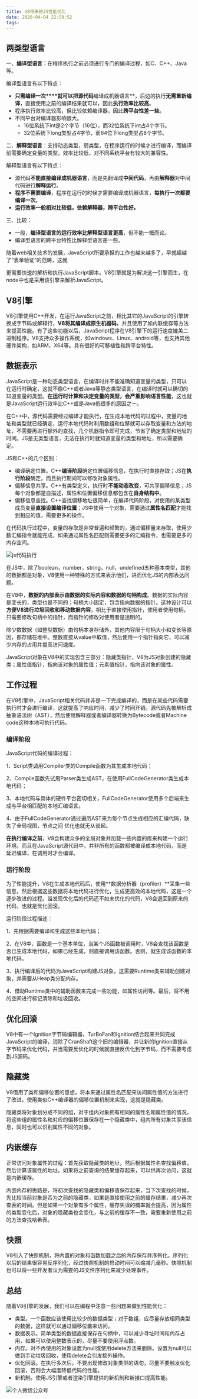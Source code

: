 ```yaml
---
title: V8带来的JS性能优化
date: 2020-04-04 22:59:52
tags:
---
```


## 两类型语言

一、**编译型语言**：在程序执行之前必须进行专门的编译过程，如C、C++、Java等。

编译型语言有以下特点：

- **只需编译一次****就可以把源代码**编译成机器语言**，后边的执行**无需重新编译**，直接使用之前的编译结果就可以，因此**执行效率比较高**。
- 程序执行效率比较高，但比较依赖编译器，因此**跨平台性差一些**。
- 不同平台对编译器影响很大。
  - 16位系统下int是2个字节（16位），而32位系统下int占4个字节。
  - 32位系统下long类型占4字节，而64位下long类型占8个字节。

二、**解释型语言**：支持动态类型，弱类型，在程序运行的时候才进行编译，而编译前需要确定变量的类型，效率比较低，对不同系统平台有较大的兼容性。

解释型语言有以下特点：

- 源代码**不能直接编译成机器语言**，而是先翻译成**中间代码**，再由**解释器**对中间代码进行**解释运行**。
- **程序不需要编译**，程序在运行的时候才需要编译成机器语言，**每执行一次都要编译一次**。
- **运行效率一般相对比较低，依赖解释器，跨平台性好。**

三、比较：

- 一般，**编译型语言的运行效率比解释型语言更高**，但不能一概而论。
- 编译型语言的跨平台特性比解释型语言差一些。

随着web相关技术的发展，JavaScript所要承担的工作也越来越多了，早就超越了“表单验证”的范畴，这就

更需要快速的解析和执行JavaScript脚本。V8引擎就是为解决这一引擎而生，在node中也是采用该引擎来解析JavaScript。

## V8引擎

V8引擎使用C++开发，在运行JavaScript之前，相比其它的JavaScript的引擎转换成字节码或解释行，**V8将其编译成原生机器码**，并且使用了如内联缓存等方法来提高性能。有了这些功能以后，JavaScript程序在V8引擎下的运行速度媲美二进制程序。V8支持众多操作系统，如windows、Linux、android等，也支持其他硬件架构，如ARM，X64等。具有很好的可移植性和跨平台特性。

## 数据表示

JavaScript是一种动态类型语言，在编译时并不能准确知道变量的类型，只可以在运行时确定，这就不像C++或者Java等静态类型语言，在编译时就可以确切的知道变量的类型。**在运行时计算和决定变量的类型，会严重影响语言性能**，这也就是JavaScript运行效率比C++或是Java低很多的原因之一。

在C++中，源代码需要经过编译才能执行，在生成本地代码的过程中，变量的地址和类型就已经确定，运行本地代码时利用数组和位移就可以存取变量和方法的地址，不需要再进行额外的查找，几个机器指令即可完成，节省了确定类型和地址的时间。JS是无类型语言，无法在执行时就知道变量的类型和地址，所以需要确定。

JS和C++的几个区别：

- 编译确定位置。C++**编译阶段**确定位置偏移信息，在执行时直接存取；JS在**执行阶段**确定，而且执行期间可以修改对象属性。
- 偏移信息共享。C++有类型定义，执行时**不能动态改变**，可共享偏移信息；JS每个对象都是自描述，属性和位置偏移信息都包含在**自身结构中**。
- 偏移信息查找。C++查找偏移地址很简单，在编译代码阶段，对使用的某类型成员变量**直接设置编译位置**；JS中使用一个对象，需要通过**属性名匹配**才能找到相应的值，需要更多的操作。

在代码执行过程中，变量的存取是非常普遍和频繁的，通过偏移量来存取，使用少数汇编指令就能完成，如果通过属性名匹配则需要更多的汇编指令，也需要更多的内存空间。

![js代码执行](C:\Users\1\Desktop\js代码执行.png)

在JS中，除了boolean，number，string，null，undefined五种基本类型，其他的数据都是对象，V8使用一种特殊的方式来表示他们，进而优化JS的内部表达问题。

在V8中，**数据的内部表示由数据的实际内容和数据的句柄构成**。数据的实际内容是变长的，类型也是不同的；句柄大小固定，包含指向数据的指针。这种设计可以**方便V8进行垃圾回收和移动数据内容**，相比于直接使用指针，使用者使用句柄，只需要修改句柄中的指针，而指针的修改对使用者是透明的。

除少数数据（如整型数据）由句柄本身存储外，其他内容限于句柄大小和变长等原因，都存储在堆中。整数直接从value中取值，然后使用一个指针指向它，可以减少内存的占用并提高访问速度。

JavaScript对象在V8中的实现包含三部分：隐藏类指针，V8为JS对象创建的隐藏类；属性值指针，指向该对象的属性值；元素值指针，指向该对象的属性。

## 工作过程

在V8引擎中，JavaScript相关代码并非是一下完成编译的，而是在某些代码需要执行时才会进行编译，这就提高了响应时间，减少了时间开销。源代码先被解析成抽象语法树（AST），然后使用解释器或者编译器转换为Bytecode或者Machine code这种本地可执行代码。

### 编译阶段

JavaScript代码的编译过程：

1、Script类调用Compiler类的Compile函数为其生成本地代码；

2、Compile函数先试用Parser类生成AST，在使用FullCodeGenerator类生成本地代码；

3、本地代码与具体的硬件平台密切相关，FullCodeGenerator使用多个后端来生成与平台相匹配的本地汇编语言。

4、由于FullCodeGenerator通过遍历AST来为每个节点生成相应的汇编代码，缺失了全局视图，节点之间 优化也就无从谈起。

**在执行编译之前**，V8会构建众多的全局对象并加载一些内置的库来构建一个运行环境。而且在JavaScript源代码中，并非所有的函数都被编译成本地代码，而是延迟编译，在调用时才会编译。

### 运行阶段

为了性能提升，V8在生成本地代码后，使用**数据分析器（profiler）**采集一些信息，然后根据这些数据将本地代码进行优化，生成更高效的本地代码，这是一个逐步改进的过程。当发现优化后的代码还不如未优化的代码，V8会退回到原来的代码，也就是优化回滚。

运行阶段过程描述：

1、先根据需要编译和生成这些本地代码；

2、在V8中，函数是一个基本单位，当某个JS函数被调用时，V8会查找该函数是否已生成本地代码，如果已经生成，则直接调用该函数。否则，就生成该函数的本地代码。

3、执行编译后的代码为JavaScript构建JS对象，这需要Runtime类来辅助创建对象，并需要从Heap类分配内存。

4、借助Runtime类中的辅助函数来完成一些功能，如属性访问等。最后，将不用的空间进行标记清除和垃圾回收。

## 优化回滚

V8中有一个Ignition字节码编辑器，TurBoFan和Ignition结合起来共同完成JavaScript的编译，消除了CranShaft这个旧的编辑器，并让新的Ignition直接从字节码来优化代码，并当需要反优化的时候就直接反优化到字节码，而不需要考虑到JS源码。

## 隐藏类

V8借用了类和偏移位置的思想，将本来通过属性名匹配来访问属性值的方法进行了改进，使用类似C++编译器的偏移位置机制来实现，这就是隐藏类。

隐藏类将对象划分成不同的组，对于组内对象拥有相同的属性名和属性值的情况，将这些组的属性名和对应的偏移位置保存在一个隐藏类中，组内所有对象共享该信息，同时也可以识别属性不同的对象。

## 内嵌缓存

正常访问对象属性的过程：首先获取隐藏类的地址，然后根据属性名查找偏移值，然后计算该属性的地址。如果将之前查询的结果缓存起来，可以供再次访问，这就是内嵌缓存。

内嵌内存的思路是，将初次查找的隐藏类和偏移值保存起来，当下次查找的时候，先比较当前对象是否为之前的隐藏类，如果是直接使用之前的缓存结果，减少再次查表的时间。但是如果一个对象有多个属性，缓存失误的概率就会提高，因为属性的类型变化后，对象的隐藏类也会变化，与之前的缓存不一致，需要重新使用之前的方法查找哈希表。

## 快照

V8引入了快照机制，将内置的对象和函数加载之后的内存保存并序列化。序列化以后的结果很容易反序列化，经过快照机制的启动时间可以缩减几毫秒。快照机制也可以将一些开发者认为需要的JS文件序列化来减少处理事件。

## 总结

随着V8引擎的发展，我们可以在编程中注意一些问题来做到性能优化：

- 类型。一个函数应该使用比较少的数据类型；对于数组，应尽量存放相同类型的数据，这样就可以通过偏移位置来访问。
- 数据表示。简单类型的数据直接保存在句柄中，可以减少寻址时间和内存占用，如果可以使用整数表示的，尽量不要使用浮点数。
- 内存。对不再使用的对象设置为null或使用delete方法来删除。设置为null可以做到手动垃圾回收，使用delete会引发额外操作。
- 优化回滚。在执行多次后，不要出现修改对象类型的语句，尽量不要触发优化回滚，否则会大幅度降低代码的性能。
- 新机制。使用JS引擎或者渲染引擎提供的新机制和新接口提高性能。



![个人微信公众号](https://img-blog.csdnimg.cn/20200402001106322.jpg?x-oss-process=image/watermark,type_ZmFuZ3poZW5naGVpdGk,shadow_10,text_aHR0cHM6Ly9ibG9nLmNzZG4ubmV0L3FxXzQxOTA3ODA2,size_16,color_FFFFFF,t_70)
